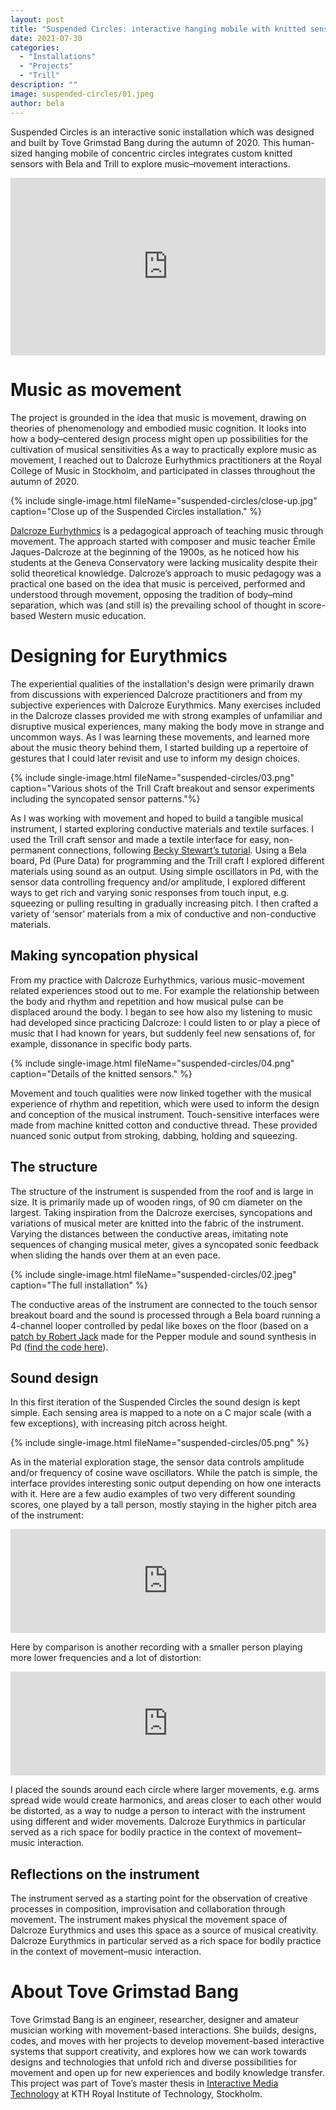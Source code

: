 ```yaml
---
layout: post
title: "Suspended Circles: interactive hanging mobile with knitted sensors "
date: 2021-07-30
categories:
  - "Installations"
  - "Projects"
  - "Trill"
description: ""
image: suspended-circles/01.jpeg
author: bela
---
```


Suspended Circles is an interactive sonic installation which was designed and built by Tove Grimstad Bang during the autumn of 2020. This human-sized hanging mobile of concentric circles integrates custom knitted sensors with Bela and Trill to explore music–movement interactions.

<div style="padding:56.25% 0 0 0;position:relative;"><iframe src="https://player.vimeo.com/video/578011419" style="position:absolute;top:0;left:0;width:100%;height:100%;" frameborder="0" allow="autoplay; fullscreen; picture-in-picture" allowfullscreen></iframe></div><script src="https://player.vimeo.com/api/player.js"></script>

# Music as movement

The project is grounded in the idea that music is movement, drawing on theories of phenomenology and embodied music cognition. It looks into how a body–centered design process might open up possibilities for the cultivation of musical sensitivities
As a way to practically explore music as movement, I reached out to Dalcroze Eurhythmics practitioners at the Royal College of Music in Stockholm, and participated in classes throughout the autumn of 2020.

{% include single-image.html fileName="suspended-circles/close-up.jpg" caption="Close up of the Suspended Circles installation." %}

[Dalcroze Eurhythmics](https://en.wikipedia.org/wiki/Dalcroze_eurhythmics) is a pedagogical approach of teaching music through movement. The approach started with composer and music teacher Émile Jaques-Dalcroze at the beginning of the 1900s, as he noticed how his students at the Geneva Conservatory were lacking musicality despite their solid theoretical knowledge. Dalcroze’s approach to music pedagogy was a practical one based on the idea that music is perceived, performed and understood through movement, opposing the tradition of body–mind separation, which was (and still is) the prevailing school of thought in score-based Western music education.


# Designing for Eurythmics

The experiential qualities of the installation's design were primarily drawn from discussions with experienced Dalcroze practitioners and from my subjective experiences with Dalcroze Eurythmics. Many exercises included in the Dalcroze classes provided me with strong examples of unfamiliar and disruptive musical experiences, many making the body move in strange and uncommon ways. As I was learning these movements, and learned more about the music theory behind them, I started building up a repertoire of gestures that I could later revisit and use to inform my design choices.

{% include single-image.html fileName="suspended-circles/03.png" caption="Various shots of the Trill Craft breakout and sensor experiments including the syncopated sensor patterns."%}

As I was working with movement and hoped to build a tangible musical instrument, I started exploring conductive materials and textile surfaces. I used the Trill craft sensor and made a textile interface for easy, non-permanent connections, following [Becky Stewart’s tutorial](https://learn.bela.io/tutorials/trill-sensors/working-with-trill-craft/#conductive-fabric-and-thread). Using a Bela board, Pd (Pure Data) for programming and the Trill craft I explored different materials using sound as an output. Using simple oscillators in Pd, with the sensor data controlling frequency and/or amplitude, I explored different ways to get rich and varying sonic responses from touch input, e.g. squeezing or pulling resulting in gradually increasing pitch. I then crafted a variety of ‘sensor’ materials from a mix of conductive and non-conductive materials.

## Making syncopation physical

From my practice with Dalcroze Eurhythmics, various music-movement related experiences stood out to me. For example the relationship between the body and rhythm and repetition and how musical pulse can be displaced around the body. I began to see how also my listening to music had developed since practicing Dalcroze: I could listen to or play a piece of music that I had known for years, but suddenly feel new sensations of, for example, dissonance in specific body parts.

{% include single-image.html fileName="suspended-circles/04.png" caption="Details of the knitted sensors." %}

Movement and touch qualities were now linked together with the musical experience of rhythm and repetition, which were used to inform the design and conception of the musical instrument. Touch-sensitive interfaces were made from machine knitted cotton and conductive thread. These provided nuanced sonic output from stroking, dabbing, holding and squeezing.

## The structure

The structure of the instrument is suspended from the roof and is large in size. It is primarily made up of wooden rings, of 90 cm diameter on the largest.
Taking inspiration from the Dalcroze exercises, syncopations and variations of musical meter are knitted into the fabric of the instrument. Varying the distances between the conductive areas, imitating note sequences of changing musical meter, gives a syncopated sonic feedback when sliding the hands over them at an even pace.

{% include single-image.html fileName="suspended-circles/02.jpeg" caption="The full installation" %}

The conductive areas of the instrument are connected to the touch sensor breakout board and the sound is processed through a Bela board running a 4-channel looper controlled by pedal like boxes on the floor (based on a [patch by Robert Jack](https://patchstorage.com/pepper-4-channel-looper/) made for the Pepper module and sound synthesis in Pd ([find the code here](https://github.com/togrba/designing_for_musical_bodies)).

## Sound design

In this first iteration of the Suspended Circles the sound design is kept simple. Each sensing area is mapped to a note on a C major scale (with a few exceptions), with increasing pitch across height.

{% include single-image.html fileName="suspended-circles/05.png" %}

As in the material exploration stage, the sensor data controls amplitude and/or frequency of cosine wave oscillators. While the patch is simple, the interface provides interesting sonic output depending on how one interacts with it. Here are a few audio examples of two very different sounding scores, one played by a tall person, mostly staying in the higher pitch area of the instrument:

<iframe width="100%" height="166" scrolling="no" frameborder="no" allow="autoplay" src="https://w.soundcloud.com/player/?url=https%3A//api.soundcloud.com/tracks/1080083911&color=%23ff5500&auto_play=false&hide_related=false&show_comments=true&show_user=true&show_reposts=false&show_teaser=true"></iframe>

Here by comparison is another recording with a smaller person playing more lower frequencies and a lot of distortion:

<iframe width="100%" height="166" scrolling="no" frameborder="no" allow="autoplay" src="https://w.soundcloud.com/player/?url=https%3A//api.soundcloud.com/tracks/1080083914&color=%23ff5500&auto_play=false&hide_related=false&show_comments=true&show_user=true&show_reposts=false&show_teaser=true"></iframe>

I placed the sounds around each circle where larger movements, e.g. arms spread wide would create harmonics, and areas closer to each other would be distorted, as a way to nudge a person to interact with the instrument using different and wider movements. Dalcroze Eurythmics in particular served as a rich space for bodily practice in the context of movement–music interaction.

## Reflections on the instrument

The instrument served as a starting point for the observation of creative processes in composition, improvisation and collaboration through movement. The instrument makes physical the movement space of Dalcroze Eurythmics and uses this space as a source of musical creativity. Dalcroze Eurythmics in particular served as a rich space for bodily practice in the context of movement–music interaction.

# About Tove Grimstad Bang

Tove Grimstad Bang is an engineer, researcher, designer and amateur musician working with movement-based interactions.
She builds, designs, codes, and moves with her projects to develop movement-based interactive systems that support creativity, and explores how we can work towards designs and technologies that unfold rich and diverse possibilities for movement and open up for new experiences and bodily knowledge transfer.
This project was part of Tove’s master thesis in [Interactive Media Technology](https://www.kth.se/en/studies/master/interactivemediatechnology/description-1.593765) at KTH Royal Institute of Technology, Stockholm.
